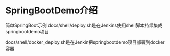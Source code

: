 # SpringBootDemo介绍
简单SpringBoot示例
docs/shell/deploy.sh是在Jenkins使用shell脚本持续集成springbootdemo项目

docs/shell/docker_deploy.sh是在Jenkin把springbootdemo项目部署到docker容器
